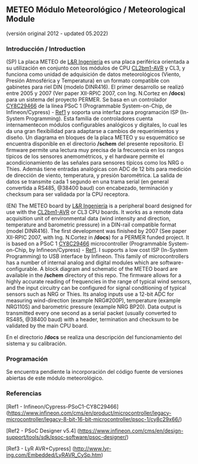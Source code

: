 ## METEO Módulo Meteorológico / Meteorological Module
(versión original 2012 - updated 05.2022)

### Introducción / Introduction
(SP) La placa METEO de [L&R Ingeniería](https://www.lyringenieria.com.ar/language/es/)  es una placa periférica orientada a su utilización en conjunto con los módulos de CPU [CL2bm1-AVR](https://www.lyr-ing.com/Embedded/LyRAVR_CyEn.htm) y CL3, y funciona como unidad de adquisición de datos meteorológicos (Viento, Presión Atmosférica y Temperatura) en un formato compatible con gabinetes para riel DIN (modelo DINR416). El primer desarrollo se realizó entre 2005 y 2007 (Ver paper XII-RPIC 2007, con Ing. N.Cortez en **/docs**) para un sistema del proyecto PERMER.   Se basa en un controlador [CY8C29466](https://www.infineon.com/cms/en/product/microcontroller/legacy-microcontroller/legacy-8-bit-16-bit-microcontroller/psoc-1/cy8c29x66/) de la línea PSoC 1 (Programmable System-on-Chip, de Infineon/Cypress) - [Ref1](https://github.com/LyRIng/PlacaM4-E/blob/master/README.md#Referencias) y soporta una interfaz para programación ISP (In-System Programming). Esta familia de controladores cuenta internamentecon módulos configurables analógicos y digitales, lo cual les da una gran flexibilidad para adaptarse a cambios de requerimientos y diseño. Un diagrama en bloques de la placa METEO y su esquemático se encuentra disponible en el directorio **/schem** del presente repositorio. El firmware permite una lectura muy precisa de la frecuencia en los rangos típicos de los sensores anemométricos, y el hardware permite el acondicionamiento de las señales para sensores típicos como los NRG o Thies. Además tiene entradas analógicas con ADC de 12 bits para medición de dirección de viento, temperatura, y presión barométrica. La salida de datos se transmite cada 1 segundo en una trama serial (en general convertida a RS485, @38400 baud) con encabezado, terminación y checksum para ser validada por la CPU receptora.

(EN) The METEO board by [L&R Ingeniería](https://www.lyringenieria.com.ar/language/en/) is a peripheral board  designed for use with the [CL2bm1-AVR](https://www.lyr-ing.com/Embedded/LyRAVR_CyEn.htm) or CL3 CPU boards. It works as a remote data acquisition unit of environmental data (wind intensity and direction, temperature and barometric pressure) in a DIN-rail compatible format (model DINR416). The first development was finished by 2007 (See paper XII-RPIC 2007, with Ing. N.Cortez in **/docs**) for a PERMER funded project. It is based on a PSoC 1 [CY8C29466](https://www.infineon.com/cms/en/product/microcontroller/legacy-microcontroller/legacy-8-bit-16-bit-microcontroller/psoc-1/cy8c29x66/) microcontroller  (Programmable System-on-Chip, by Infineon/Cypress) - [Ref1](https://github.com/LyRIng/PlacaM4-E/blob/master/README.md#Referencias). I supports a low cost ISP (In-System Programming) to USB interface by Infineon. This family of microcontrollers has a number of internal analog and digital modules which are software-configurable. A block diagram and schematic of the METEO board are available in the **/schem** directory of this repo. The firmware allows for a highly accurate reading of frequencies in the range of typical wind sensors, and the input circuitry can be configured for signal conditioning of typical sensors such as  NRG or Thies. Its analog inputs use a 12-bit ADC for measuring wind-direction (example NRG#200P), temperature (example NRG110S) and barometric pressure (example NRG BP20). Data output is transmitted every one second as a serial packet (usually converted to RS485, @38400 baud) with a header, termination and checksum to be validated by the main CPU board.


En el directorio **/docs** se realiza una descripción del funcionamiento del sistema y su calibración. 

### Programación
Se encuentra pendiente la incorporación del código fuente de versiones abiertas de este módulo meteorológico.

### Referencias
[Ref1 - Infineon/Cypress-PSoC1-CY8C29466] (https://www.infineon.com/cms/en/product/microcontroller/legacy-microcontroller/legacy-8-bit-16-bit-microcontroller/psoc-1/cy8c29x66/)

[Ref2 - PSoC Designer v5.4] (https://www.infineon.com/cms/en/design-support/tools/sdk/psoc-software/psoc-designer/)

[Ref3 - LyR AVR+Cypress] (http://www.lyr-ing.com/Embedded/LyRAVR_CySp.htm)

